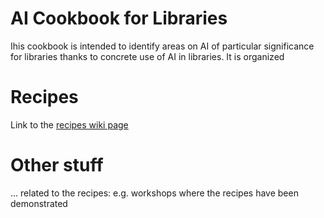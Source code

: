 # AI Cookbook for Libraries
Ihis cookbook is intended to identify areas on AI of particular significance for libraries thanks to concrete use of AI in libraries. 
It is organized 

# Recipes 
Link to the [recipes wiki page](https://github.com/CENL-Network-Group-AI/Recipes/wiki/AI-Cookbook)

# Other stuff
... related to the recipes: e.g. workshops where the recipes have been demonstrated

